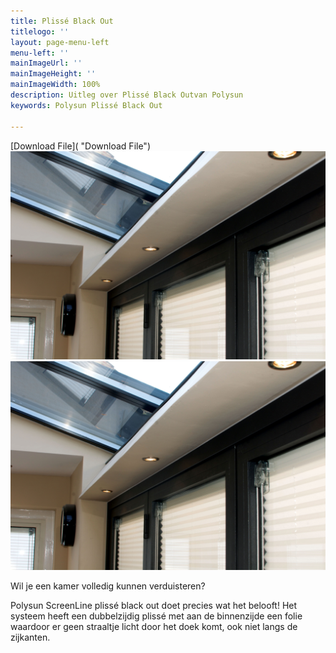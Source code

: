 ```yaml
---
title: Plissé Black Out
titlelogo: ''
layout: page-menu-left
menu-left: ''
mainImageUrl: ''
mainImageHeight: ''
mainImageWidth: 100%
description: Uitleg over Plissé Black Outvan Polysun
keywords: Polysun Plissé Black Out

---
```

[Download File]( "Download File")![](/img/content/polysun-plissee.jpg)![](/img/content/polysun-plissee.jpg "plisse black out")

Wil je een kamer volledig kunnen verduisteren?

Polysun ScreenLine plissé black out doet precies wat het belooft! Het systeem heeft een dubbelzijdig plissé met aan de binnenzijde een folie waardoor er geen straaltje licht door het doek komt, ook niet langs de zijkanten.